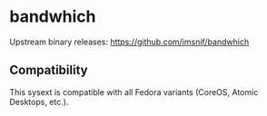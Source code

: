 # bandwhich

Upstream binary releases: <https://github.com/imsnif/bandwhich>

## Compatibility

This sysext is compatible with all Fedora variants (CoreOS, Atomic Desktops,
etc.).
